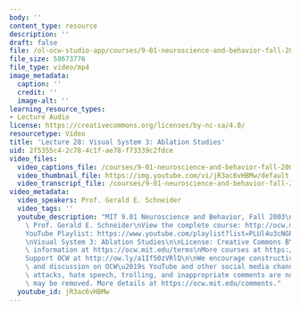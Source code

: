 ```yaml
---
body: ''
content_type: resource
description: ''
draft: false
file: /ol-ocw-studio-app/courses/9-01-neuroscience-and-behavior-fall-2003/mit9_01f03_lec28_360p_16_9.mp4
file_size: 58673776
file_type: video/mp4
image_metadata:
  caption: ''
  credit: ''
  image-alt: ''
learning_resource_types:
- Lecture Audio
license: https://creativecommons.org/licenses/by-nc-sa/4.0/
resourcetype: Video
title: 'Lecture 28: Visual System 3: Ablation Studies'
uid: 2f5355c4-2c78-4c1f-ae78-f73339c2fdce
video_files:
  video_captions_file: /courses/9-01-neuroscience-and-behavior-fall-2003/1--bWqBJwOMrgIitUR1_X21L4ek1K7sHz_transcript.webvtt
  video_thumbnail_file: https://img.youtube.com/vi/jR3ac6vHBMw/default.jpg
  video_transcript_file: /courses/9-01-neuroscience-and-behavior-fall-2003/1--bWqBJwOMrgIitUR1_X21L4ek1K7sHz_transcript.pdf
video_metadata:
  video_speakers: Prof. Gerald E. Schneider
  video_tags: ''
  youtube_description: "MIT 9.01 Neuroscience and Behavior, Fall 2003\nInstructor:\
    \ Prof. Gerald E. Schneider\nView the complete course: http://ocw.mit.edu/courses/brain-and-cognitive-sciences/9-01-neuroscience-and-behavior-fall-2003\n\
    YouTube Playlist: https://www.youtube.com/playlist?list=PLUl4u3cNGP63U7FmbKD9KClb-94dyPJim\n\
    \nVisual System 3: Ablation Studies\n\nLicense: Creative Commons BY-NC-SA\nMore\
    \ information at https://ocw.mit.edu/terms\nMore courses at https://ocw.mit.edu\n\
    Support OCW at http://ow.ly/a1If50zVRlQ\n\nWe encourage constructive comments\
    \ and discussion on OCW\u2019s YouTube and other social media channels. Personal\
    \ attacks, hate speech, trolling, and inappropriate comments are not allowed and\
    \ may be removed. More details at https://ocw.mit.edu/comments."
  youtube_id: jR3ac6vHBMw
---
```

